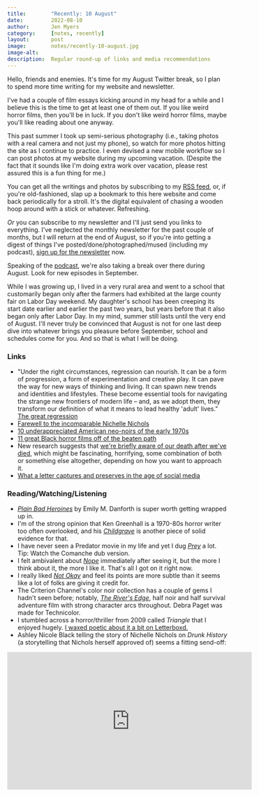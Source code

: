 ```yaml
---
title:        "Recently: 10 August"
date:         2022-08-10
author:       Jen Myers
category:     [notes, recently]
layout:       post
image:        notes/recently-10-august.jpg
image-alt:
description:  Regular round-up of links and media recommendations
---
```


Hello, friends and enemies. It's time for my August Twitter break, so I plan to spend more time writing for my website and newsletter.

I've had a couple of film essays kicking around in my head for a while and I believe this is the time to get at least one of them out. If you like weird horror films, then you'll be in luck. If you don't like weird horror films, maybe you'll like reading about one anyway.

This past summer I took up semi-serious photography (i.e., taking photos with a real camera and not just my phone), so watch for more photos hitting the site as I continue to practice. I even devised a new mobile workflow so I can post photos at my website during my upcoming vacation. (Despite the fact that it sounds like I'm doing extra work over vacation, please rest assured this is a fun thing for me.)

You can get all the writings and photos by subscribing to my [RSS feed](https://feeds.feedburner.com/jenmyers), or, if you're old-fashioned, slap up a bookmark to this here website and come back periodically for a stroll. It's the digital equivalent of chasing a wooden hoop around with a stick or whatever. Refreshing.

_Or_ you can subscribe to my newsletter and I'll just send you links to everything. I've neglected the monthly newsletter for the past couple of months, but I will return at the end of August, so if you're into getting a digest of things I've posted/done/photographed/mused (including my podcast), [sign up for the newsletter](https://newsletter.jenmyers.net) now.

Speaking of the [podcast](https://quietlittlehorrors.com), we're also taking a break over there during August. Look for new episodes in September.

While I was growing up, I lived in a very rural area and went to a school that customarily began only after the farmers had exhibited at the large county fair on Labor Day weekend. My daughter's school has been creeping its start date earlier and earlier the past two years, but years before that it also began only after Labor Day. In my mind, summer still lasts until the very end of August. I'll never truly be convinced that August is not for one last deep dive into whatever brings you pleasure before September, school and schedules come for you. And so that is what I will be doing.

### Links

- "Under the right circumstances, regression can nourish. It can be a form of progression, a form of experimentation and creative play. It can pave the way for new ways of thinking and living. It can spawn new trends and identities and lifestyles. These become essential tools for navigating the strange new frontiers of modern life – and, as we adopt them, they transform our definition of what it means to lead healthy 'adult' lives." [The great regression](https://aeon.co/essays/a-history-of-kidults-from-hello-kitty-to-disney-weddings)
- [Farewell to the incomparable Nichelle Nichols](https://www.theguardian.com/culture/2022/aug/01/nichelle-nichols-groundbreaking-figure-black-women)
- [10 underappreciated American neo-noirs of the early 1970s](https://crimereads.com/10-underappreciated-american-neo-noirs-of-the-early-1970s/)
- [11 great Black horror films off of the beaten path](https://www.vulture.com/2022/07/11-great-black-horror-films-youll-find-off-the-beaten-path.html)
- New research suggests that [we're briefly aware of our death after we've died](https://bigthink.com/surprising-science/after-death-youre-aware-that-youve-died-scientists-claim/), which might be fascinating, horrifying, some combination of both or something else altogether, depending on how you want to approach it.
- [What a letter captures and preserves in the age of social media](https://lithub.com/what-a-letter-captures-and-preserves-in-the-age-of-social-media/)

### Reading/Watching/Listening

- [_Plain Bad Heroines_](https://app.thestorygraph.com/books/be651420-468c-413a-ae9e-c7d0b9c56167) by Emily M. Danforth is super worth getting wrapped up in.
- I'm of the strong opinion that Ken Greenhall is a 1970-80s horror writer too often overlooked, and his [_Childgrave_](https://app.thestorygraph.com/books/6f96447e-0df5-4a86-9391-deac24a1a823) is another piece of solid evidence for that.
- I have never seen a Predator movie in my life and yet I dug [_Prey_](https://letterboxd.com/film/prey-2022/) a lot. Tip: Watch the Comanche dub version.
- I felt ambivalent about [_Nope_](https://letterboxd.com/film/nope/) immediately after seeing it, but the more I think about it, the more I like it. That's all I got on it right now.
- I really liked [_Not Okay_](https://letterboxd.com/film/not-okay/) and feel its points are more subtle than it seems like a lot of folks are giving it credit for.
- The Criterion Channel's color noir collection has a couple of gems I hadn't seen before; notably, [_The River's Edge_](https://letterboxd.com/film/the-rivers-edge/), half noir and half survival adventure film with strong character arcs throughout. Debra Paget was made for Technicolor.
- I stumbled across a horror/thriller from 2009 called _Triangle_ that I enjoyed hugely. [I waxed poetic about it a bit on Letterboxd.](https://letterboxd.com/jenmyers/film/triangle-2009/)
- Ashley Nicole Black telling the story of Nichelle Nichols on _Drunk History_ (a storytelling that Nichols herself approved of) seems a fitting send-off:

<div class="youtube-video-container">
  <iframe width="560" height="315" src="https://www.youtube.com/embed/o-uJOzkrJV4" title="YouTube video player" frameborder="0" allow="accelerometer; autoplay; clipboard-write; encrypted-media; gyroscope; picture-in-picture" allowfullscreen></iframe>
</div>
